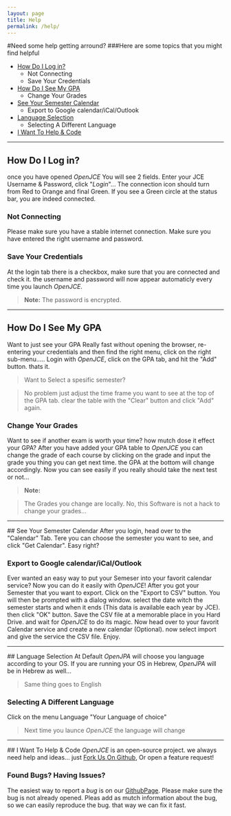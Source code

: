 ```yaml
---
layout: page
title: Help
permalink: /help/
---
```


#Need some help getting arround?
###Here are some topics that you might find helpful



-  [How Do I Log in?][connect]
	-  Not Connecting
	-  Save Your Credentials
-  [How Do I See My GPA][GPA]
	-  Change Your Grades
-  [See Your Semester Calendar][cal]
	-  Export to Google calendar/iCal/Outlook
-  [Language Selection][loco]
	-  Selecting A Different Language
-  [I Want To Help & Code][fork]



---
## <a name="connect"></a><i class="fa fa-sign-in"></i> How Do I Log in?
once you have opened *OpenJCE* You will see 2 fields.
Enter your JCE Username & Password, click "*Login*"...
The connection icon should turn from Red to Orange and final Green. If you see a Green circle at the status bar, you are indeed connected.

### <i class="fa fa-chain-broken"></i> Not Connecting
Please make sure you have a stable internet connection.
Make sure you have entered the right username and password.

### <i class="fa fa-floppy-o"></i> Save Your Credentials
At the login tab there is a checkbox, make sure that you are connected and check it.
the username and password will now appear automaticly every time you launch *OpenJCE*.
>**Note:** The password is encrypted.

---

## <a name="GPA"></a><i class="fa fa-file"></i> How Do I See My GPA
Want to just see your GPA Really fast without opening the browser, re-entering your credentials and then find the right menu, click on the right sub-menu.....
Login with *OpenJCE*, click on the GPA tab, and hit the "Add" button. thats it.
>Want to Select a spesific semester? 

>No problem just adjust the time frame you want to see at the top of the GPA tab. clear the table with the
>"Clear" button and click "Add" again.

### <i class="fa fa-search"></i> Change Your Grades
Want to see if another exam is worth your time? how mutch dose it effect your GPA?
After you have added your GPA table to *OpenJCE* you can change the grade of each course by clicking on the grade and input the grade you thing you can get next time. the GPA at the bottom will change accordingly.
Now you can see easily if you really should take the next test or not...

>**Note:**

>The Grades you change are locally. No, this Software is not a hack to change your grades...

---

##<a name="cal"></a> <i class="fa fa-calendar"></i> See Your Semester Calendar
After you login, head over to the "Calendar" Tab.
Tere you can choose the semester you want to see, and click "Get Calendar".
Easy right?

### <i class="fa fa-share"></i> Export to Google calendar/iCal/Outlook
Ever wanted an easy way to put your Semeser into your favorit calendar service?
Now you can do it easily with *OpenJCE*!
After you got your Semester that you want to export. Click on the "Export to CSV" button. You will then be prompted with a dialog window.
select the date witch the semester starts and when it ends (This data is available each year by JCE). then click "OK" button. Save the CSV file at a memorable place in you Hard Drive. and wait for *OpenJCE* to do its magic.
Now head over to your favorit Calendar service and create a new calendar (Optional).
now select import and give the service the CSV file.
Enjoy.

---

##<a name="loco"></a> <i class="fa fa-globe"></i> Language Selection
At Default *OpenJPA* will choose you language according to your OS. 
If you are running your OS in Hebrew, *OpenJPA* will be in Hebrew as well... 
> Same thing goes to English

### <i class="fa fa-globe"></i> Selecting A Different Language
Click on the menu <i class="fa fa-arrow-right"></i> Language <i class="fa fa-arrow-right"></i> "Your Language of choice"
>Next time you launce *OpenJCE* the language will change

---

##<a name="fork"></a> <i class="fa fa-github"></i> I Want To Help & Code
*OpenJCE* is an open-source project. we always need help and ideas...
just [<i class="fa fa-code-fork"></i>Fork Us On Github][git], Or open a feature request!

### <i class="fa fa-bug"></i> Found Bugs? Having Issues?
The easiest way to report a *bug* is on our [<i class="fa fa-github"></i> GithubPage][git].
Please make sure the bug is not already opened. Pleas add as mutch information about the bug, so we can easily reproduce the bug. that way we can fix it fast.

[connect]: #connect
[GPA]: #GPA
[cal]: #cal 
[loco]: #loco
[fork]: #fork
[git]: https://github.com/liranbg/JceManager